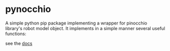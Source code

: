 # pynocchio

A simple python pip package implementing a wrapper for pinocchio library's robot model object. It implements in a simple manner several useful functions:

see the [docs](docs/pynocchio.RobotWrapper.md)